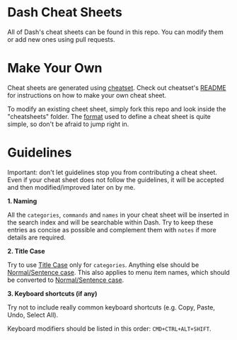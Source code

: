 Dash Cheat Sheets 
===========

All of Dash's cheat sheets can be found in this repo. You can modify them or add new ones using pull requests.

# Make Your Own

Cheat sheets are generated using [cheatset](https://github.com/Kapeli/cheatset#readme). Check out cheatset's [README](https://github.com/Kapeli/cheatset#readme) for instructions on how to make your own cheat sheet.

To modify an existing cheet sheet, simply fork this repo and look inside the "cheatsheets" folder. The [format](https://github.com/Kapeli/cheatset#readme) used to define a cheat sheet is quite simple, so don't be afraid to jump right in.

# Guidelines

Important: don't let guidelines stop you from contributing a cheat sheet. Even if your cheat sheet does not follow the guidelines, it will be accepted and then modified/improved later on by me.

**1. Naming**

All the `categories`, `commands` and `names` in your cheat sheet will be inserted in the search index and will be searchable within Dash. Try to keep these entries as concise as possible and complement them with `notes` if more details are required.

**2. Title Case**

Try to use [Title Case](http://en.wikipedia.org/wiki/Letter_case#Title_case) only for `categories`. Anything else should be [Normal/Sentence case](http://en.wikipedia.org/wiki/Letter_case#Sentence_case). This also applies to menu item names, which should be converted to [Normal/Sentence case](http://en.wikipedia.org/wiki/Letter_case#Sentence_case).

**3. Keyboard shortcuts (if any)**

Try not to include really common keyboard shortcuts (e.g. Copy, Paste, Undo, Select All).

Keyboard modifiers should be listed in this order: `CMD+CTRL+ALT+SHIFT`.
